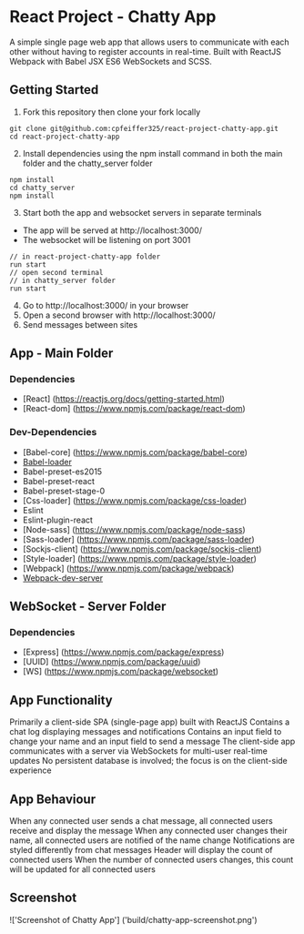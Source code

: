 # React Project - Chatty App

A simple single page web app that allows users to communicate with each other without having to register accounts in real-time. Built with ReactJS Webpack with Babel JSX ES6 WebSockets and SCSS.

## Getting Started
1. Fork this repository then clone your fork locally
```
git clone git@github.com:cpfeiffer325/react-project-chatty-app.git
cd react-project-chatty-app
```
2. Install dependencies using the npm install command in both the main folder and the chatty_server folder
```
npm install
cd chatty_server
npm install
```
3. Start both the app and websocket servers in separate terminals
  - The app will be served at http://localhost:3000/
  - The websocket will be listening on port 3001
```
// in react-project-chatty-app folder
run start
// open second terminal
// in chatty_server folder
run start
```
4. Go to http://localhost:3000/ in your browser
5. Open a second browser with http://localhost:3000/
6. Send messages between sites

## App - Main Folder
### Dependencies
* [React] (https://reactjs.org/docs/getting-started.html)
* [React-dom] (https://www.npmjs.com/package/react-dom)

### Dev-Dependencies
* [Babel-core] (https://www.npmjs.com/package/babel-core)
* [Babel-loader](https://github.com/babel/babel-loader)
* Babel-preset-es2015
* Babel-preset-react
* Babel-preset-stage-0
* [Css-loader] (https://www.npmjs.com/package/css-loader)
* Eslint
* Eslint-plugin-react
* [Node-sass] (https://www.npmjs.com/package/node-sass)
* [Sass-loader] (https://www.npmjs.com/package/sass-loader)
* [Sockjs-client] (https://www.npmjs.com/package/sockjs-client)
* [Style-loader] (https://www.npmjs.com/package/style-loader)
* [Webpack] (https://www.npmjs.com/package/webpack)
* [Webpack-dev-server](https://github.com/webpack/webpack-dev-server)

## WebSocket - Server Folder
### Dependencies
* [Express] (https://www.npmjs.com/package/express)
* [UUID] (https://www.npmjs.com/package/uuid)
* [WS] (https://www.npmjs.com/package/websocket)

## App Functionality
Primarily a client-side SPA (single-page app) built with ReactJS
Contains a chat log displaying messages and notifications
Contains an input field to change your name and an input field to send a message
The client-side app communicates with a server via WebSockets for multi-user real-time updates
No persistent database is involved; the focus is on the client-side experience

## App Behaviour
When any connected user sends a chat message, all connected users receive and display the message
When any connected user changes their name, all connected users are notified of the name change
Notifications are styled differently from chat messages
Header will display the count of connected users
When the number of connected users changes, this count will be updated for all connected users

## Screenshot
!['Screenshot of Chatty App'] ('build/chatty-app-screenshot.png')
<img scr='build/chatty-app-screenshot.png'>
